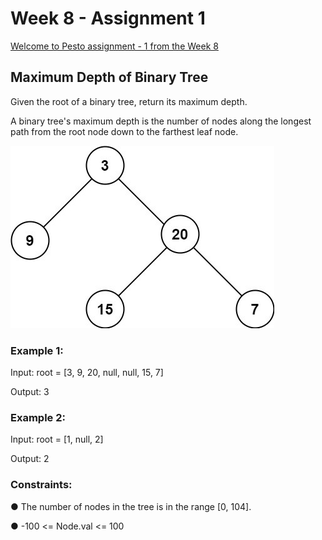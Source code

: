 # Week 8 - Assignment 1

[Welcome to Pesto assignment - 1 from the Week 8](https://pestotech.teachable.com/courses/1782350/lectures/40231418)

## Maximum Depth of Binary Tree

Given the root of a binary tree, return its maximum depth.

A binary tree's maximum depth is the number of nodes along the longest path from the root node down to the farthest leaf node.

![Screenshot](./assets/images/tree.jpg)

### Example 1:

Input: root = [3, 9, 20, null, null, 15, 7]

Output: 3

### Example 2:

Input: root = [1, null, 2]

Output: 2

### Constraints:

● The number of nodes in the tree is in the range [0, 104].

● -100 <= Node.val <= 100

